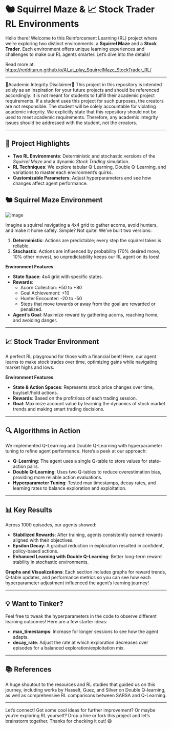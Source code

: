 # 🐿️ Squirrel Maze & 📈 Stock Trader RL Environments

Hello there! Welcome to this Reinforcement Learning (RL) project where we’re exploring two distinct environments: a **Squirrel Maze** and a **Stock Trader**. Each environment offers unique learning experiences and challenges to make our RL agents smarter. Let’s dive into the details!

Read more at: https://redditarun.github.io/AI_at_play_SquirrelMaze_StockTrader_RL/

---

🚨Academic Integrity Disclaimer🚨
This project in this repository is intended solely as an inspiration for your future projects and should be referenced accordingly. It is not meant for students to fulfill their academic project requirements. If a student uses this project for such purposes, the creators are not responsible. The student will be solely accountable for violating academic integrity. We explicitly state that this repository should not be used to meet academic requirements. Therefore, any academic integrity issues should be addressed with the student, not the creators.

---


## 🎯 Project Highlights

- **Two RL Environments**: Deterministic and stochastic versions of the *Squirrel Maze* and a dynamic *Stock Trading* simulation.
- **RL Techniques**: We explore tabular Q-Learning, Double Q-Learning, and variations to master each environment’s quirks.
- **Customizable Parameters**: Adjust hyperparameters and see how changes affect agent performance.


## 🐿️ Squirrel Maze Environment

![image](https://github.com/user-attachments/assets/c61691a4-4085-45af-8f9b-40d04c636df9)

Imagine a squirrel navigating a 4x4 grid to gather acorns, avoid hunters, and make it home safely. Simple? Not quite! We’ve built two versions:

1. **Deterministic**: Actions are predictable; every step the squirrel takes is reliable.
2. **Stochastic**: Actions are influenced by probability (70% desired move, 10% other moves), so unpredictability keeps our RL agent on its toes!

**Environment Features**:
- **State Space**: 4x4 grid with specific states.
- **Rewards**:
  - Acorn Collection: +50 to +80
  - Goal Achievement: +10
  - Hunter Encounter: -20 to -50
  - Steps that move towards or away from the goal are rewarded or penalized.
- **Agent’s Goal**: Maximize reward by gathering acorns, reaching home, and avoiding danger.

---

## 📈 Stock Trader Environment

A perfect RL playground for those with a financial bent! Here, our agent learns to make stock trades over time, optimizing gains while navigating market highs and lows.

**Environment Features**:
- **State & Action Spaces**: Represents stock price changes over time, buy/sell/hold actions.
- **Rewards**: Based on the profit/loss of each trading session.
- **Goal**: Maximize account value by learning the dynamics of stock market trends and making smart trading decisions.

---

## 🔍 Algorithms in Action

We implemented Q-Learning and Double Q-Learning with hyperparameter tuning to refine agent performance. Here’s a peek at our approach:

- **Q-Learning**: The agent uses a single Q-table to store values for state-action pairs.
- **Double Q-Learning**: Uses two Q-tables to reduce overestimation bias, providing more reliable action evaluations.
- **Hyperparameter Tuning**: Tested max timestamps, decay rates, and learning rates to balance exploration and exploitation.

---

## 📊 Key Results

Across 1000 episodes, our agents showed:
- **Stabilized Rewards**: After training, agents consistently earned rewards aligned with their objectives.
- **Epsilon Decay**: A gradual reduction in exploration resulted in confident, policy-based actions.
- **Enhanced Learning with Double Q-Learning**: Better long-term reward stability in stochastic environments.

**Graphs and Visualizations**:
Each section includes graphs for reward trends, Q-table updates, and performance metrics so you can see how each hyperparameter adjustment influenced the agent’s learning journey!

---

## 💡 Want to Tinker?

Feel free to tweak the hyperparameters in the code to observe different learning outcomes! Here are a few starter ideas:
- **max_timestamps**: Increase for longer sessions to see how the agent adapts.
- **decay_rate**: Adjust the rate at which exploration decreases over episodes for a balanced exploration/exploitation mix.

---

## 📚 References

A huge shoutout to the resources and RL studies that guided us on this journey, including works by Hasselt, Guez, and Silver on Double Q-learning, as well as comprehensive RL comparisons between SARSA and Q-Learning.

--- 

Let’s connect! Got some cool ideas for further improvement? Or maybe you’re exploring RL yourself? Drop a line or fork this project and let’s brainstorm together. Thanks for checking it out! 😄
